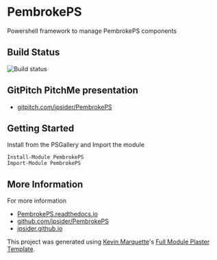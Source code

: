 # PembrokePS

Powershell framework to manage PembrokePS components

## Build Status

![Build status](https://ci.appveyor.com/api/projects/status/github/jpsider/PembrokePS?branch=master&svg=true)

## GitPitch PitchMe presentation

* [gitpitch.com/jpsider/PembrokePS](https://gitpitch.com/jpsider/PembrokePS)

## Getting Started

Install from the PSGallery and Import the module

    Install-Module PembrokePS
    Import-Module PembrokePS


## More Information

For more information

* [PembrokePS.readthedocs.io](http://PembrokePS.readthedocs.io)
* [github.com/jpsider/PembrokePS](https://github.com/jpsider/PembrokePS)
* [jpsider.github.io](https://jpsider.github.io)


This project was generated using [Kevin Marquette](http://kevinmarquette.github.io)'s [Full Module Plaster Template](https://github.com/KevinMarquette/PlasterTemplates/tree/master/FullModuleTemplate).
